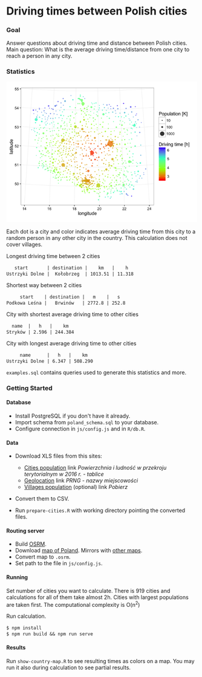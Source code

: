 # Driving times between Polish cities

### Goal

Answer questions about driving time and distance between Polish cities.
Main question: What is the average driving time/distance from one city to reach a person in any city.

### Statistics

![Map of cities](./img/driving-time.png)

Each dot is a city and color indicates average driving time from this city to a random person in any other city in the country. This calculation does not cover villages.

Longest driving time between 2 cities

       start       | destination |    km   |    h
    Ustrzyki Dolne |  Kołobrzeg  | 1013.51 | 11.318

Shortest way between 2 cities

         start    | destination |   m    |   s
    Podkowa Leśna |   Brwinów   | 2772.8 | 252.8

City with shortest average driving time to other cities

      name  |   h   |    km     
    Stryków | 2.596 | 244.384
 
City with longest average driving time to other cities

         name      |   h   |    km     
    Ustrzyki Dolne | 6.347 | 508.290

`examples.sql` contains queries used to generate this statistics and more.
 
### Getting Started

#### Database

* Install PostgreSQL if you don't have it already.
* Import schema from `poland_schema.sql` to your database.
* Configure connection in `js/config.js` and in `R/db.R`.

#### Data

* Download XLS files from this sites:
  * [Cities population](http://stat.gov.pl/obszary-tematyczne/ludnosc/ludnosc/powierzchnia-i-ludnosc-w-przekroju-terytorialnym-w-2016-r-,7,13.html) link _Powierzchnia i ludność w przekroju terytorialnym w 2016 r. - tablice_
  * [Geolocation](http://www.codgik.gov.pl/index.php/darmowe-dane/prng.html) link _PRNG - nazwy miejscowości_
  * [Villages population](http://demografia.lo.pl/) (optional) link _Pobierz_

* Convert them to CSV.
* Run `prepare-cities.R` with working directory pointing the converted files.

#### Routing server

* Build [OSRM](https://github.com/Project-OSRM/osrm-backend).
* Download [map of Poland](http://download.geofabrik.de/europe/poland-latest.osm.pbf). Mirrors with [other maps](http://wiki.openstreetmap.org/wiki/Planet.osm).
* Convert map to `.osrm`. 
* Set path to the file in `js/config.js`.

#### Running

Set number of cities you want to calculate. There is 919 cities and calculations for all of them take almost 2h. Cities with largest populations are taken first. The computational complexity is O(n<sup>2</sup>)

Run calculation.
```shell
$ npm install
$ npm run build && npm run serve
```

#### Results

Run `show-country-map.R` to see resulting times as colors on a map. You may run it also during calculation to see partial results.